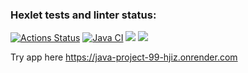 ### Hexlet tests and linter status:
[![Actions Status](https://github.com/sergye/java-project-99/actions/workflows/hexlet-check.yml/badge.svg)](https://github.com/sergye/java-project-99/actions)
<a href="https://github.com/sergye/java-project-99/actions/workflows/main.yml"><img src="https://github.com/sergye/java-project-99/actions/workflows/main.yml/badge.svg"  alt="Java CI"/></a>
<a href="https://codeclimate.com/github/sergye/java-project-99/maintainability"><img src="https://api.codeclimate.com/v1/badges/602f0e2a49d37f9b89c0/maintainability" /></a>
<a href="https://codeclimate.com/github/sergye/java-project-99/test_coverage"><img src="https://api.codeclimate.com/v1/badges/602f0e2a49d37f9b89c0/test_coverage" /></a>

Try app here https://java-project-99-hjiz.onrender.com
